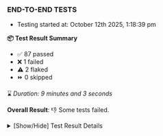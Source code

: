 ### END-TO-END TESTS

- Testing started at: October 12th 2025, 1:18:39 pm

**📦 Test Result Summary**

- ✅ 87 passed
- ❌ 1 failed
- ⚠️ 2 flaked
- ⏩ 0 skipped

⌛ _Duration: 9 minutes and 3 seconds_

**Overall Result**: 👎 Some tests failed.



<details>
    <summary>[Show/Hide] Test Result Details</summary>
    <div markdown="1">

| Test | Browser | Test Case | Tags | Result |
| :---: | :---: | :--- | :---: | :---: |
| 1 | chromium-meshery-provider | deploys a published design to a connected cluster |  | ❌ |
| 2 | chromium-local-provider | Transition to ignored state and then back to connected state |  | ⚠️ |
| 3 | chromium-local-provider | deploys a published design to a connected cluster |  | ⚠️ |

</div>
</details>


<!-- To see the full report, please visit our CI/CD pipeline with reporter. -->